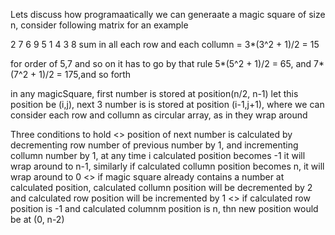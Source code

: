 Lets discuss how programaatically we can generaate a magic square of size n, consider following matrix for an example

<!-- Magic Squsre of 3 -->
 2  7  6
 9  5  1
 4  3  8
sum in all each row and each collumn  = 3*(3^2 + 1)/2  = 15

for order of 5,7 and so on it has to go by that rule
5*(5^2 + 1)/2  = 65, and 7*(7^2 + 1)/2  = 175,and so forth

in any magicSquare, first number is stored at position(n/2, n-1)
let  this position be (i,j), next 3 number is is stored at position (i-1,j+1), where we can consider each row and collumn as circular array, as in they wrap around

Three conditions to hold
<> position of next number is calculated by decrementing row number of previous number by 1, and incrementing collumn number by 1, at any time i calculated position becomes -1 it will wrap around to n-1, similarly if calculated collumn position becomes n, it will wrap around to 0
<> if magic square already contains a number at calculated position, calculated collumn position will be decremented by 2 and calculated row position will be incremented by 1
<> if calculated row position is -1 and calculated columnm position is n, thn new position would be at (0, n-2)